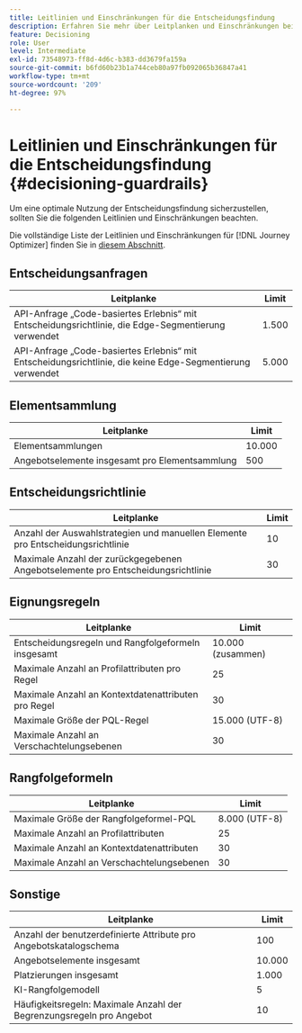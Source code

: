 ```yaml
---
title: Leitlinien und Einschränkungen für die Entscheidungsfindung
description: Erfahren Sie mehr über Leitplanken und Einschränkungen bei Decisioning.
feature: Decisioning
role: User
level: Intermediate
exl-id: 73548973-ff8d-4d6c-b383-dd3679fa159a
source-git-commit: b6fd60b23b1a744ceb80a97fb092065b36847a41
workflow-type: tm+mt
source-wordcount: '209'
ht-degree: 97%

---
```


# Leitlinien und Einschränkungen für die Entscheidungsfindung {#decisioning-guardrails}

Um eine optimale Nutzung der Entscheidungsfindung sicherzustellen, sollten Sie die folgenden Leitlinien und Einschränkungen beachten.

Die vollständige Liste der Leitlinien und Einschränkungen für [!DNL Journey Optimizer] finden Sie in [diesem Abschnitt](../start/guardrails.md).

## Entscheidungsanfragen

| Leitplanke | Limit |
| ------- | ------- |
| API-Anfrage „Code-basiertes Erlebnis“ mit Entscheidungsrichtlinie, die Edge-Segmentierung verwendet | 1.500 |
| API-Anfrage „Code-basiertes Erlebnis“ mit Entscheidungsrichtlinie, die keine Edge-Segmentierung verwendet | 5.000 |

## Elementsammlung

| Leitplanke | Limit |
| ------- | ------- |
| Elementsammlungen | 10.000 |
| Angebotselemente insgesamt pro Elementsammlung | 500 |

## Entscheidungsrichtlinie

| Leitplanke | Limit |
| ------- | ------- |
| Anzahl der Auswahlstrategien und manuellen Elemente pro Entscheidungsrichtlinie | 10 |
| Maximale Anzahl der zurückgegebenen Angebotselemente pro Entscheidungsrichtlinie | 30 |

## Eignungsregeln

| Leitplanke | Limit |
| ------- | ------- |
| Entscheidungsregeln und Rangfolgeformeln insgesamt | 10.000 (zusammen) |
| Maximale Anzahl an Profilattributen pro Regel | 25 |
| Maximale Anzahl an Kontextdatenattributen pro Regel | 30 |
| Maximale Größe der PQL-Regel | 15.000 (UTF-8) |
| Maximale Anzahl an Verschachtelungsebenen | 30 |

## Rangfolgeformeln

| Leitplanke | Limit |
| ------- | ------- |
| Maximale Größe der Rangfolgeformel-PQL | 8.000 (UTF-8) |
| Maximale Anzahl an Profilattributen | 25 |
| Maximale Anzahl an Kontextdatenattributen | 30 |
| Maximale Anzahl an Verschachtelungsebenen | 30 |

## Sonstige

| Leitplanke | Limit |
| ------- | ------- |
| Anzahl der benutzerdefinierte Attribute pro Angebotskatalogschema | 100 |
| Angebotselemente insgesamt | 10.000 |
| Platzierungen insgesamt | 1.000 |
| KI-Rangfolgemodell | 5 |
| Häufigkeitsregeln: Maximale Anzahl der Begrenzungsregeln pro Angebot | 10 |
